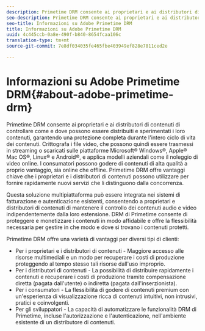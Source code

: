 ```yaml
---
description: Primetime DRM consente ai proprietari e ai distributori di contenuti di controllare come e dove possono essere distribuiti e sperimentati i loro contenuti, garantendo una protezione completa durante l'intero ciclo di vita dei contenuti. Crittografa i file video, che possono quindi essere trasmessi in streaming o scaricati sulle piattaforme Microsoft® Windows®, Apple® Mac OS®, Linux® e Android®, e applica modelli aziendali come il noleggio di video online. I consumatori possono godere di contenuti di alta qualità a proprio vantaggio, sia online che offline. Primetime DRM offre vantaggi chiave che i proprietari e i distributori di contenuti possono utilizzare per fornire rapidamente nuovi servizi che li distinguono dalla concorrenza.
seo-description: Primetime DRM consente ai proprietari e ai distributori di contenuti di controllare come e dove possono essere distribuiti e sperimentati i loro contenuti, garantendo una protezione completa durante l'intero ciclo di vita dei contenuti. Crittografa i file video, che possono quindi essere trasmessi in streaming o scaricati sulle piattaforme Microsoft® Windows®, Apple® Mac OS®, Linux® e Android®, e applica modelli aziendali come il noleggio di video online. I consumatori possono godere di contenuti di alta qualità a proprio vantaggio, sia online che offline. Primetime DRM offre vantaggi chiave che i proprietari e i distributori di contenuti possono utilizzare per fornire rapidamente nuovi servizi che li distinguono dalla concorrenza.
seo-title: Informazioni su Adobe Primetime DRM
title: Informazioni su Adobe Primetime DRM
uuid: 4c445ccb-0a8e-490f-b840-8654fcaa106c
translation-type: tm+mt
source-git-commit: 7e8df034035fe465fbe403949ef828e7811ced2e

---
```



# Informazioni su Adobe Primetime DRM{#about-adobe-primetime-drm}

Primetime DRM consente ai proprietari e ai distributori di contenuti di controllare come e dove possono essere distribuiti e sperimentati i loro contenuti, garantendo una protezione completa durante l&#39;intero ciclo di vita dei contenuti. Crittografa i file video, che possono quindi essere trasmessi in streaming o scaricati sulle piattaforme Microsoft® Windows®, Apple® Mac OS®, Linux® e Android®, e applica modelli aziendali come il noleggio di video online. I consumatori possono godere di contenuti di alta qualità a proprio vantaggio, sia online che offline. Primetime DRM offre vantaggi chiave che i proprietari e i distributori di contenuti possono utilizzare per fornire rapidamente nuovi servizi che li distinguono dalla concorrenza.

Questa soluzione multipiattaforma può essere integrata nei sistemi di fatturazione e autenticazione esistenti, consentendo a proprietari e distributori di contenuti di mantenere il controllo dei contenuti audio e video indipendentemente dalla loro estensione. DRM di Primetime consente di proteggere e monetizzare i contenuti in modo affidabile e offre la flessibilità necessaria per gestire in che modo e dove si trovano i contenuti protetti.

Primetime DRM offre una varietà di vantaggi per diversi tipi di clienti:

* Per i proprietari e i distributori di contenuti - Maggiore accesso alle risorse multimediali e un modo per recuperare i costi di produzione proteggendo al tempo stesso tali risorse dall&#39;uso improprio.
* Per i distributori di contenuti - La possibilità di distribuire rapidamente i contenuti e recuperare i costi di produzione tramite compensazione diretta (pagata dall&#39;utente) o indiretta (pagata dall&#39;inserzionista).
* Per i consumatori - La flessibilità di godere di contenuti premium con un&#39;esperienza di visualizzazione ricca di contenuti intuitivi, non intrusivi, pratici e coinvolgenti.
* Per gli sviluppatori - La capacità di automatizzare le funzionalità DRM di Primetime, incluse l&#39;autorizzazione e l&#39;autenticazione, nell&#39;ambiente esistente di un distributore di contenuti.

